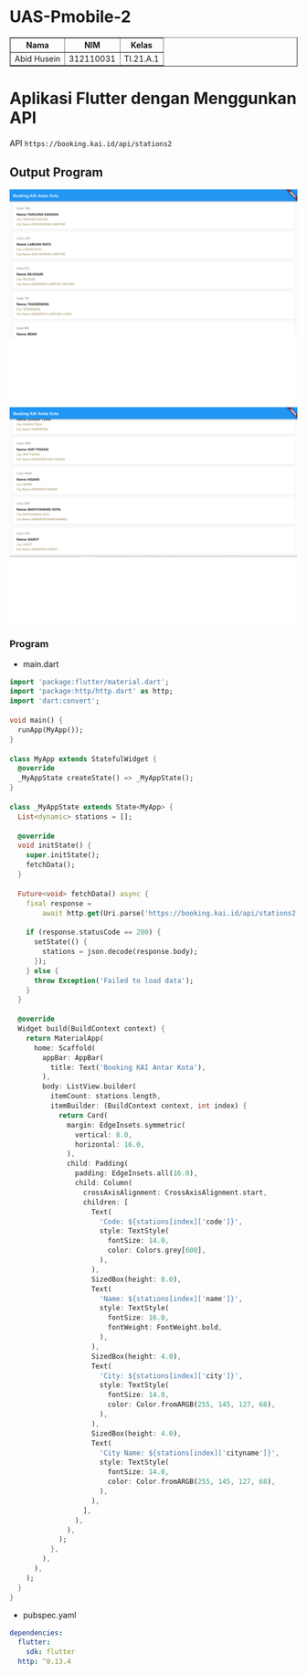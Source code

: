# UAS-Pmobile-2

<body>
    <table border="1">
        <tr>
            <th> Nama</th>
            <th>NIM</th>
            <th>Kelas</th>
        </tr>
        <tr>
            <td>Abid Husein</td>
            <td>312110031</td>
            <td>TI.21.A.1</td>
        </tr>
    </table>
</body>

# Aplikasi Flutter dengan Menggunkan API 
API `https://booking.kai.id/api/stations2`

## Output Program
![Gambar1](src/UAS%20Pmobile%202.png)
<br>
![Gambar1](src/UAS%20Pmobile%202_2.png)

### Program

* main.dart
```dart
import 'package:flutter/material.dart';
import 'package:http/http.dart' as http;
import 'dart:convert';

void main() {
  runApp(MyApp());
}

class MyApp extends StatefulWidget {
  @override
  _MyAppState createState() => _MyAppState();
}

class _MyAppState extends State<MyApp> {
  List<dynamic> stations = [];

  @override
  void initState() {
    super.initState();
    fetchData();
  }

  Future<void> fetchData() async {
    final response =
        await http.get(Uri.parse('https://booking.kai.id/api/stations2'));

    if (response.statusCode == 200) {
      setState(() {
        stations = json.decode(response.body);
      });
    } else {
      throw Exception('Failed to load data');
    }
  }

  @override
  Widget build(BuildContext context) {
    return MaterialApp(
      home: Scaffold(
        appBar: AppBar(
          title: Text('Booking KAI Antar Kota'),
        ),
        body: ListView.builder(
          itemCount: stations.length,
          itemBuilder: (BuildContext context, int index) {
            return Card(
              margin: EdgeInsets.symmetric(
                vertical: 8.0,
                horizontal: 16.0,
              ),
              child: Padding(
                padding: EdgeInsets.all(16.0),
                child: Column(
                  crossAxisAlignment: CrossAxisAlignment.start,
                  children: [
                    Text(
                      'Code: ${stations[index]['code']}',
                      style: TextStyle(
                        fontSize: 14.0,
                        color: Colors.grey[600],
                      ),
                    ),
                    SizedBox(height: 8.0),
                    Text(
                      'Name: ${stations[index]['name']}',
                      style: TextStyle(
                        fontSize: 16.0,
                        fontWeight: FontWeight.bold,
                      ),
                    ),
                    SizedBox(height: 4.0),
                    Text(
                      'City: ${stations[index]['city']}',
                      style: TextStyle(
                        fontSize: 14.0,
                        color: Color.fromARGB(255, 145, 127, 68),
                      ),
                    ),
                    SizedBox(height: 4.0),
                    Text(
                      'City Name: ${stations[index]['cityname']}',
                      style: TextStyle(
                        fontSize: 14.0,
                        color: Color.fromARGB(255, 145, 127, 68),
                      ),
                    ),
                  ],
                ),
              ),
            );
          },
        ),
      ),
    );
  }
}

```

* pubspec.yaml
```yaml
dependencies:
  flutter:
    sdk: flutter
  http: ^0.13.4
```


